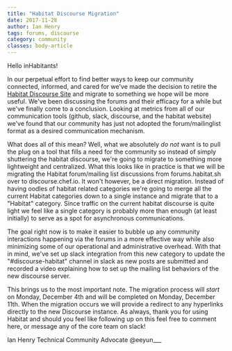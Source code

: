 ```yaml
---
title: "Habitat Discourse Migration"
date: 2017-11-28
author: Ian Henry
tags: forums, discourse
category: community
classes: body-article
---
```


Hello inHabitants!

In our perpetual effort to find better ways to keep our community connected, informed, and cared for we've made the decision to retire the [Habitat Discourse Site](https://forums.habitat.sh) and migrate to something we hope will be more useful. We've been discussing the forums and their efficacy for a while but we've finally come to a conclusion. Looking at metrics from all of our communication tools (github, slack, discourse, and the habitat website) we've found that our community has just not adopted the forum/mailinglist format as a desired communication mechanism.

What does all of this mean? Well, what we absolutely _do not_ want is to pull the plug on a tool that fills a need for the community so instead of simply shuttering the habitat discourse, we're going to migrate to something more lightweight and centralized. What this looks like in practice is that we will be migrating the Habitat forum/mailing list discussions from forums.habitat.sh over to discourse.chef.io. It won't however, be a direct migration. Instead of having oodles of habitat related categories we're going to merge all the current Habitat categories down to a single instance and migrate that to a "Habitat" category. Since traffic on the current habitat discourse is quite light we feel like a single category is probably more than enough (at least initially) to serve as a spot for asynchronous communications.

The goal right now is to make it easier to bubble up any community interactions happening via the forums in a more effective way while also minimizing some of our operational and administrative overhead. With that in mind, we've set up slack integration from this new category to update the "#discourse-habitat" channel in slack as new posts are submitted and recorded a video explaining how to set up the mailing list behaviors of the new discourse server.

This brings us to the most important note. The migration process will _start_ on Monday, December 4th and will be completed on Monday, December 11th. When the migration occurs we will provide a redirect to any hyperlinks directly to the new Discourse instance. As always, thank you for using Habitat and should you feel like following up on this feel free to comment here, or message any of the core team on slack!

Ian Henry
Technical Community Advocate
@eeyun___
